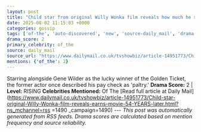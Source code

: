 ```yaml
---
layout: post
title: "Child star from original Willy Wonka film reveals how much he still earns from movie 54 YEARS later"
date: 2025-08-02 11:15:03 +0000
categories: gossip
tags: ['of-the', 'auto-discovered', 'new', 'source-daily_mail', 'drama-rising']
drama_score: 2
primary_celebrity: of_the
source: daily_mail
source_url: "https://www.dailymail.co.uk/tvshowbiz/article-14951773/Child-star-original-Willy-Wonka-film-reveals-earns-movie-54-YEARS-later.html?ns_mchannel=rss&1490&campaign=1490"
mentions: {'of_the': 2}
---
```


Starring alongside Gene Wilder as the lucky winner of the Golden Ticket, the former actor once described his pay check as 'paltry.' **Drama Score:** 2 | **Level:** RISING **Celebrities Mentioned:** Of The [Read full article at Daily Mail](https://www.dailymail.co.uk/tvshowbiz/article-14951773/Child-star-original-Willy-Wonka-film-reveals-earns-movie-54-YEARS-later.html?ns_mchannel=rss =1490 _campaign=1490) --- *This post was automatically generated from RSS feeds. Drama scores are calculated based on mention frequency and source reliability.*